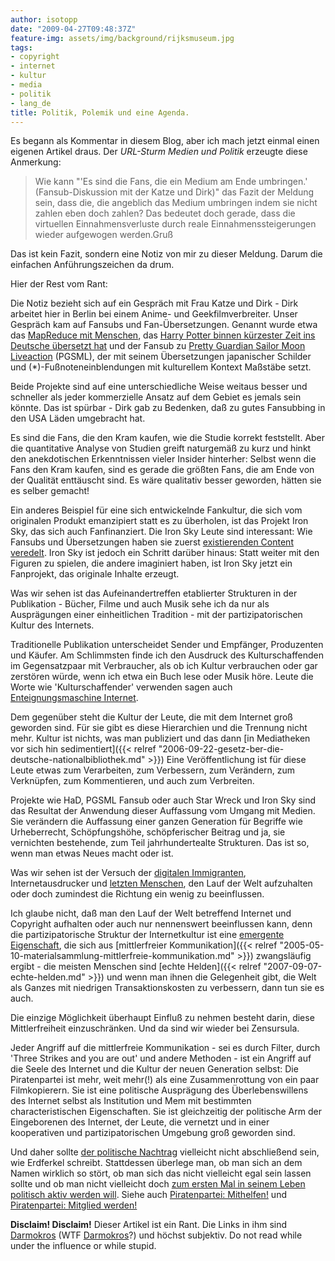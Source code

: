 ```yaml
---
author: isotopp
date: "2009-04-27T09:48:37Z"
feature-img: assets/img/background/rijksmuseum.jpg
tags:
- copyright
- internet
- kultur
- media
- politik
- lang_de
title: Politik, Polemik und eine Agenda.
---
```


Es begann als Kommentar in diesem Blog, aber ich mach jetzt einmal einen
eigenen Artikel draus. Der _URL-Sturm Medien und Politik_ erzeugte diese
Anmerkung:

> Wie kann "'Es sind die Fans, die ein Medium am Ende umbringen.'
> (Fansub-Diskussion mit der Katze und Dirk)" das Fazit der Meldung sein,
> dass die, die angeblich das Medium umbringen indem sie nicht zahlen eben
> doch zahlen? Das bedeutet doch gerade, dass die virtuellen
> Einnahmensverluste durch reale Einnahmenssteigerungen wieder aufgewogen
> werden.Gruß

Das ist kein Fazit, sondern eine Notiz von mir zu dieser Meldung. Darum die
einfachen Anführungszeichen da drum.

Hier der Rest vom Rant:

Die Notiz bezieht sich auf ein Gespräch mit Frau Katze und Dirk - Dirk
arbeitet hier in Berlin bei einem Anime- und Geekfilmverbreiter. Unser
Gespräch kam auf Fansubs und Fan-Übersetzungen. Genannt wurde etwa das
[MapReduce mit Menschen](http://de.wikipedia.org/wiki/MapReduce), das 
[Harry Potter binnen kürzester Zeit ins Deutsche übersetzt hat](http://www.harry-auf-deutsch.de/HaD/index.php) 
und der Fansub zu
[Pretty Guardian Sailor Moon Liveaction](http://www.imdb.com/title/tt0386917/) 
(PGSML), der mit seinem Übersetzungen japanischer Schilder und
(*)-Fußnoteneinblendungen mit kulturellem Kontext Maßstäbe setzt.

Beide Projekte sind auf eine unterschiedliche Weise weitaus besser und
schneller als jeder kommerzielle Ansatz auf dem Gebiet es jemals sein
könnte. Das ist spürbar - Dirk gab zu Bedenken, daß zu gutes Fansubbing in
den USA Läden umgebracht hat.

Es sind die Fans, die den Kram kaufen, wie die Studie korrekt feststellt.
Aber die quantitative Analyse von Studien greift naturgemäß zu kurz und
hinkt den anekdotischen Erkenntnissen vieler Insider hinterher: Selbst wenn
die Fans den Kram kaufen, sind es gerade die größten Fans, die am Ende von
der Qualität enttäuscht sind. Es wäre qualitativ besser geworden, hätten sie
es selber gemacht!

Ein anderes Beispiel für eine sich entwickelnde Fankultur, die sich vom
originalen Produkt emanzipiert statt es zu überholen, ist das Projekt Iron
Sky, das sich auch Fanfinanziert. Die Iron Sky Leute sind interessant: Wie
Fansubs und Übersetzungen haben sie zuerst
[existierenden Content veredelt](http://www.imdb.com/title/tt0472566/). 
Iron Sky ist jedoch ein Schritt darüber hinaus: Statt weiter mit den Figuren
zu spielen, die andere imaginiert haben, ist Iron Sky jetzt ein Fanprojekt,
das originale Inhalte erzeugt.

Was wir sehen ist das Aufeinandertreffen etablierter Strukturen in der
Publikation - Bücher, Filme und auch Musik sehe ich da nur als Ausprägungen
einer einheitlichen Tradition - mit der partizipatorischen Kultur des
Internets. 

Traditionelle Publikation unterscheidet Sender und Empfänger,
Produzenten und Käufer. Am Schlimmsten finde ich den Ausdruck des
Kulturschaffenden im Gegensatzpaar mit Verbraucher, als ob ich Kultur
verbrauchen oder gar zerstören würde, wenn ich etwa ein Buch lese oder Musik
höre. Leute die Worte wie 'Kulturschaffender' verwenden sagen auch
[Enteignungsmaschine Internet](http://www.bundestag.de/dasparlament/2007/34/thema/17014758.html).

Dem gegenüber steht die Kultur der Leute, die mit dem Internet groß geworden
sind. Für sie gibt es diese Hierarchien und die Trennung nicht mehr. Kultur
ist nichts, was man publiziert und das dann
[in Mediatheken vor sich hin sedimentiert]({{< relref "2006-09-22-gesetz-ber-die-deutsche-nationalbibliothek.md" >}})
Eine Veröffentlichung ist für diese Leute etwas zum Verarbeiten, zum
Verbessern, zum Verändern, zum Verknüpfen, zum Kommentieren, und auch zum
Verbreiten.

Projekte wie HaD, PGSML Fansub oder auch Star Wreck und Iron Sky sind das
Resultat der Anwendung dieser Auffassung vom Umgang mit Medien. Sie
verändern die Auffassung einer ganzen Generation für Begriffe wie
Urheberrecht, Schöpfungshöhe, schöpferischer Beitrag und ja, sie vernichten
bestehende, zum Teil jahrhundertealte Strukturen. Das ist so, wenn man etwas
Neues macht oder ist.

Was wir sehen ist der Versuch der 
[digitalen Immigranten](http://www.danisch.de/blog/2008/04/10/der-gesundheitskarten-sicherheits-krampf/),
Internetausdrucker und
[letzten Menschen](http://www.sterneck.net/literatur/nietzsche-stern/index.php), den
Lauf der Welt aufzuhalten oder doch zumindest die Richtung ein wenig zu
beeinflussen.

Ich glaube nicht, daß man den Lauf der Welt betreffend Internet und
Copyright aufhalten oder auch nur nennenswert beeinflussen kann, denn die
partizipatorische Struktur der Internetkultur ist eine 
[emergente Eigenschaft](http://de.wikipedia.org/wiki/Emergenz#Emergenz_als_disziplin.C3.BCbergreifendes_Konzept),
die sich aus 
[mittlerfreier Kommunikation]({{< relref "2005-05-10-materialsammlung-mittlerfreie-kommunikation.md" >}})
zwangsläufig ergibt - die meisten Menschen sind 
[echte Helden]({{< relref "2007-09-07-echte-helden.md" >}})
und wenn man ihnen die Gelegenheit gibt, die Welt als Ganzes mit niedrigen
Transaktionskosten zu verbessern, dann tun sie es auch.

Die einzige Möglichkeit überhaupt Einfluß zu nehmen besteht darin, diese
Mittlerfreiheit einzuschränken. Und da sind wir wieder bei Zensursula.

Jeder Angriff auf die mittlerfreie Kommunikation - sei es durch Filter,
durch 'Three Strikes and you are out' und andere Methoden - ist ein Angriff
auf die Seele des Internet und die Kultur der neuen Generation selbst: Die
Piratenpartei ist mehr, weit mehr(!) als eine Zusammenrottung von ein paar
Filmkopierern. Sie ist eine politische Ausprägung des Überlebenswillens des
Internet selbst als Institution und Mem mit bestimmten characteristischen
Eigenschaften. Sie ist gleichzeitig der politische Arm der Eingeborenen des
Internet, der Leute, die vernetzt und in einer kooperativen und
partizipatorischen Umgebung groß geworden sind.

Und daher sollte 
[der politische Nachtrag](http://erdferkel.supersized.org/archives/466-Abschliessender-politischer-Nachtrag.html)
vielleicht nicht abschließend sein, wie Erdferkel schreibt. Stattdessen
überlege man, ob man sich an dem Namen wirklich so stört, ob man sich das
nicht vielleicht egal sein lassen sollte und ob man nicht vielleicht doch
[zum ersten Mal in seinem Leben politisch aktiv werden will](http://www.orkpiraten.de/blog/archives/528-Im-Netz-der-Piraten.html).
Siehe auch
[Piratenpartei: Mithelfen!](http://berlin.piratenpartei.de/index.php/mithelfen/) und 
[Piratenpartei: Mitglied werden!](http://berlin.piratenpartei.de/index.php/mitmachen/mitglied-werden/)

**Disclaim! Disclaim!** Dieser Artikel ist ein Rant. Die Links in ihm sind 
[Darmokros](http://en.wikipedia.org/wiki/Darmok) (WTF 
[Darmokros](http://www.google.de/search?q=Darmokros)?) und höchst subjektiv.
Do not read while under the influence or while stupid.
